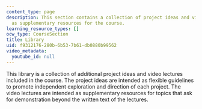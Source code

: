 ```yaml
---
content_type: page
description: This section contains a collection of project ideas and video lectures
  as supplementary resources for the course.
learning_resource_types: []
ocw_type: CourseSection
title: Library
uid: f9312176-280b-6b53-7b61-db0880b99562
video_metadata:
  youtube_id: null
---
```


This library is a collection of additional project ideas and video lectures included in the course. The project ideas are intended as flexible guidelines to promote independent exploration and direction of each project. The video lectures are intended as supplementary resources for topics that ask for demonstration beyond the written text of the lectures.